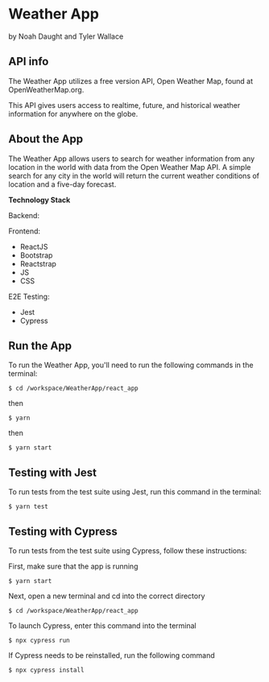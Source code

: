 # Weather App

by Noah Daught and Tyler Wallace

## API info

The Weather App utilizes a free version API, Open Weather Map, found at OpenWeatherMap.org.

This API gives users access to realtime, future, and historical weather information for anywhere on the globe.

## About the App

The Weather App allows users to search for weather information from any location in the world with data from the Open Weather Map API. A simple search for any city in the world will return the current weather conditions of location and a five-day forecast.

**Technology Stack**

Backend:

Frontend:
  - ReactJS
  - Bootstrap
  - Reactstrap
  - JS
  - CSS

E2E Testing:
  - Jest
  - Cypress

## Run the App

To run the Weather App, you'll need to run the following commands in the terminal:

```console
$ cd /workspace/WeatherApp/react_app
```

then

```console
$ yarn
```

then

```console
$ yarn start
```

## Testing with Jest

To run tests from the test suite using Jest, run this command in the terminal:

```console
$ yarn test
```

## Testing with Cypress

To run tests from the test suite using Cypress, follow these instructions:

First, make sure that the app is running

```console
$ yarn start
```

Next, open a new terminal and cd into the correct directory

```console
$ cd /workspace/WeatherApp/react_app
```

To launch Cypress, enter this command into the terminal

```console
$ npx cypress run
```

If Cypress needs to be reinstalled, run the following command

```console
$ npx cypress install
```
